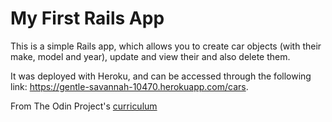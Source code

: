 # My First Rails App

This is a simple Rails app, which allows you to create car objects (with their make, model and year), update and view their and also delete them.

It was deployed with Heroku, and can be accessed through the following link: https://gentle-savannah-10470.herokuapp.com/cars.

From The Odin Project's [curriculum](https://www.theodinproject.com/courses/web-development-101/lessons/your-first-rails-application)
